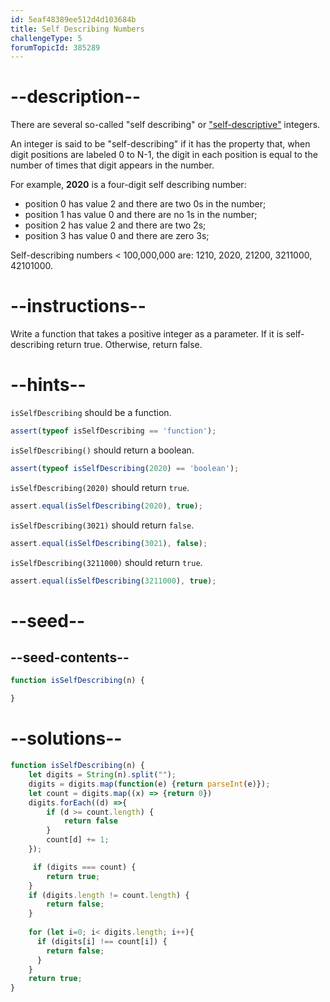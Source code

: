 ```yaml
---
id: 5eaf48389ee512d4d103684b
title: Self Describing Numbers
challengeType: 5
forumTopicId: 385289
---
```


# --description--

There are several so-called "self describing" or ["self-descriptive"](https://en.wikipedia.org/wiki/Self-descriptive_number) integers.

An integer is said to be "self-describing" if it has the property that, when digit positions are labeled 0 to N-1, the digit in each position is equal to the number of times that digit appears in the number.

For example, **2020** is a four-digit self describing number:

<ul>
    <li> position 0 has value 2 and there are two 0s in the number; </li>
    <li> position 1 has value 0 and there are no 1s in the number; </li>
    <li> position 2 has value 2 and there are two 2s; </li>
    <li> position 3 has value 0 and there are zero 3s; </li>
</ul>

Self-describing numbers &lt; 100,000,000 are: 1210, 2020, 21200, 3211000, 42101000.

# --instructions--

Write a function that takes a positive integer as a parameter. If it is self-describing return true. Otherwise, return false.

# --hints--

`isSelfDescribing` should be a function.

```js
assert(typeof isSelfDescribing == 'function');
```

`isSelfDescribing()` should return a boolean.

```js
assert(typeof isSelfDescribing(2020) == 'boolean');
```

`isSelfDescribing(2020)` should return `true`.

```js
assert.equal(isSelfDescribing(2020), true);
```

`isSelfDescribing(3021)` should return `false`.

```js
assert.equal(isSelfDescribing(3021), false);
```

`isSelfDescribing(3211000)` should return `true`.

```js
assert.equal(isSelfDescribing(3211000), true);
```

# --seed--

## --seed-contents--

```js
function isSelfDescribing(n) {

}
```

# --solutions--

```js
function isSelfDescribing(n) {
    let digits = String(n).split("");
    digits = digits.map(function(e) {return parseInt(e)});
    let count = digits.map((x) => {return 0})
    digits.forEach((d) =>{
        if (d >= count.length) {
            return false
        }
        count[d] += 1;
    });

     if (digits === count) {
        return true;
    }
    if (digits.length != count.length) {
        return false;
    }
    
    for (let i=0; i< digits.length; i++){
      if (digits[i] !== count[i]) {
        return false;
      }
    }
    return true;
}
```
